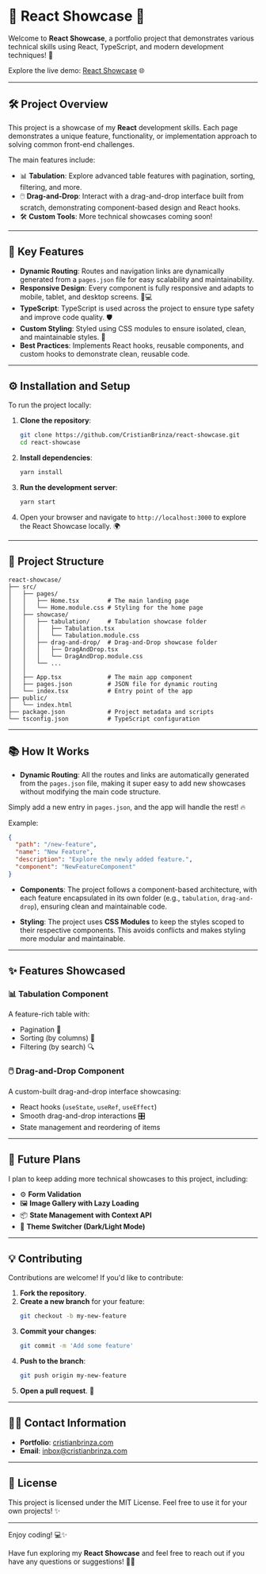
# 🌟 **React Showcase** 🌟

Welcome to **React Showcase**, a portfolio project that demonstrates various technical skills using React, TypeScript, and modern development techniques! 🚀

Explore the live demo: [React Showcase](https://reactshowcase.pages.dev/) 🌐

---

## 🛠️ **Project Overview**

This project is a showcase of my **React** development skills. Each page demonstrates a unique feature, functionality, or implementation approach to solving common front-end challenges.

The main features include:

- 📊 **Tabulation**: Explore advanced table features with pagination, sorting, filtering, and more.
- 🖱️ **Drag-and-Drop**: Interact with a drag-and-drop interface built from scratch, demonstrating component-based design and React hooks.
- 🛠️ **Custom Tools**: More technical showcases coming soon!

---

## 🎯 **Key Features**

- **Dynamic Routing**: Routes and navigation links are dynamically generated from a `pages.json` file for easy scalability and maintainability.
- **Responsive Design**: Every component is fully responsive and adapts to mobile, tablet, and desktop screens. 📱💻
- **TypeScript**: TypeScript is used across the project to ensure type safety and improve code quality. 🛡️
- **Custom Styling**: Styled using CSS modules to ensure isolated, clean, and maintainable styles. 🎨
- **Best Practices**: Implements React hooks, reusable components, and custom hooks to demonstrate clean, reusable code.

---

## ⚙️ **Installation and Setup**

To run the project locally:

1. **Clone the repository**:
   ```bash
   git clone https://github.com/CristianBrinza/react-showcase.git
   cd react-showcase
   ```

2. **Install dependencies**:
   ```bash
   yarn install
   ```

3. **Run the development server**:
   ```bash
   yarn start
   ```

4. Open your browser and navigate to `http://localhost:3000` to explore the React Showcase locally. 🌍

---

## 📁 **Project Structure**

```plaintext
react-showcase/
├── src/
│   ├── pages/
│   │   ├── Home.tsx        # The main landing page
│   │   └── Home.module.css # Styling for the home page
│   ├── showcase/
│   │   ├── tabulation/     # Tabulation showcase folder
│   │   │   ├── Tabulation.tsx
│   │   │   └── Tabulation.module.css
│   │   ├── drag-and-drop/  # Drag-and-Drop showcase folder
│   │   │   ├── DragAndDrop.tsx
│   │   │   └── DragAndDrop.module.css
│   │   └── ...
│   │   
│   ├── App.tsx             # The main app component
│   ├── pages.json          # JSON file for dynamic routing
│   └── index.tsx           # Entry point of the app
├── public/
│   └── index.html
├── package.json            # Project metadata and scripts
└── tsconfig.json           # TypeScript configuration
```

---

## 📚 **How It Works**

- **Dynamic Routing**: All the routes and links are automatically generated from the `pages.json` file, making it super easy to add new showcases without modifying the main code structure.

Simply add a new entry in `pages.json`, and the app will handle the rest! 🔥

  Example:
  ```json
  {
    "path": "/new-feature",
    "name": "New Feature",
    "description": "Explore the newly added feature.",
    "component": "NewFeatureComponent"
  }
  ```

- **Components**: The project follows a component-based architecture, with each feature encapsulated in its own folder (e.g., `tabulation`, `drag-and-drop`), ensuring clean and maintainable code.

- **Styling**: The project uses **CSS Modules** to keep the styles scoped to their respective components. This avoids conflicts and makes styling more modular and maintainable.

---

## ✨ **Features Showcased**

### 📊 **Tabulation Component**
A feature-rich table with:
- Pagination 🔢
- Sorting (by columns) 🔀
- Filtering (by search) 🔍

### 🖱️ **Drag-and-Drop Component**
A custom-built drag-and-drop interface showcasing:
- React hooks (`useState`, `useRef`, `useEffect`)
- Smooth drag-and-drop interactions 🎛️
- State management and reordering of items

---

## 🔮 **Future Plans**

I plan to keep adding more technical showcases to this project, including:
- ⚙️ **Form Validation**
- 🖼️ **Image Gallery with Lazy Loading**
- 📦 **State Management with Context API**
- 🎨 **Theme Switcher (Dark/Light Mode)**

---

## 💡 **Contributing**

Contributions are welcome! If you'd like to contribute:

1. **Fork the repository**.
2. **Create a new branch** for your feature:
   ```bash
   git checkout -b my-new-feature
   ```
3. **Commit your changes**:
   ```bash
   git commit -m 'Add some feature'
   ```
4. **Push to the branch**:
   ```bash
   git push origin my-new-feature
   ```
5. **Open a pull request**. 🎉

---

## 👨‍💻 **Contact Information**

- **Portfolio**: [cristianbrinza.com](https://cristianbrinza.com)
- **Email**: [inbox@cristianbrinza.com](mailto:inbox@cristianbrinza.com)

---

## 🌟 **License**

This project is licensed under the MIT License. Feel free to use it for your own projects! ✨

---
Enjoy coding! 💻✨

Have fun exploring my **React Showcase** and feel free to reach out if you have any questions or suggestions! 💬😊




